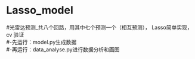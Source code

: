 # Lasso_model
#光雷达预测_共八个回路，用其中七个预测一个（相互预测）， Lasso简单实现，cv 验证 <br />
#-先运行：model.py生成数据 <br />
#-再运行：data_analyse.py进行数据分析和画图 <br />
